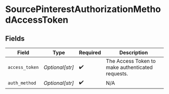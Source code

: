 # SourcePinterestAuthorizationMethodAccessToken


## Fields

| Field                                            | Type                                             | Required                                         | Description                                      |
| ------------------------------------------------ | ------------------------------------------------ | ------------------------------------------------ | ------------------------------------------------ |
| `access_token`                                   | *Optional[str]*                                  | :heavy_check_mark:                               | The Access Token to make authenticated requests. |
| `auth_method`                                    | *Optional[str]*                                  | :heavy_check_mark:                               | N/A                                              |